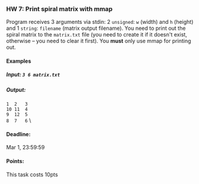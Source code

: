 ### HW 7: Print spiral matrix with mmap


Program receives 3 arguments via stdin: 2 `unsigned`: `w` (width) and `h` (height) and 1 `string`: `filename` (matrix output filename).
You need to print out the spiral matrix to the `matrix.txt` file (you need to create it if it doesn't exist, otherwise – you need to clear it first). You **must** only use mmap for printing out.

#### Examples
##### Input: `3 6 matrix.txt`
##### Output:
`1  2   3` \
`10 11  4` \
`9  12  5` \
`8  7   6` \

#### Deadline:
Mar 1, 23:59:59

#### Points:
This task costs 10pts
